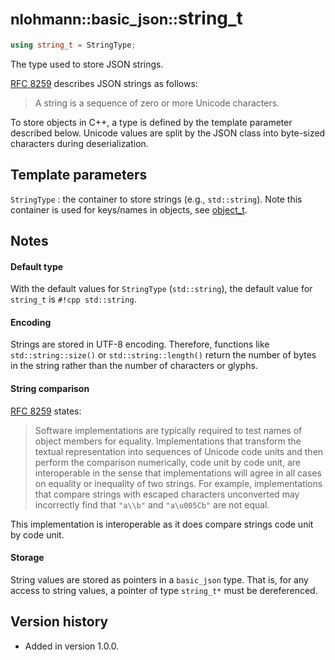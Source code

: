 # <small>nlohmann::basic_json::</small>string_t

```cpp
using string_t = StringType;
```

The type used to store JSON strings.

[RFC 8259](https://tools.ietf.org/html/rfc8259) describes JSON strings as follows:
> A string is a sequence of zero or more Unicode characters.

To store objects in C++, a type is defined by the template parameter described below. Unicode values are split by the
JSON class into byte-sized characters during deserialization.

## Template parameters

`StringType`
:   the container to store strings (e.g., `std::string`). Note this container is used for keys/names in objects, see
    [object_t](object_t.md).

## Notes

#### Default type

With the default values for `StringType` (`std::string`), the default value for `string_t` is `#!cpp std::string`.

#### Encoding

Strings are stored in UTF-8 encoding. Therefore, functions like `std::string::size()` or `std::string::length()` return
the number of bytes in the string rather than the number of characters or glyphs.

#### String comparison

[RFC 8259](https://tools.ietf.org/html/rfc8259) states:
> Software implementations are typically required to test names of object members for equality. Implementations that
> transform the textual representation into sequences of Unicode code units and then perform the comparison numerically,
> code unit by code unit, are interoperable in the sense that implementations will agree in all cases on equality or
> inequality of two strings. For example, implementations that compare strings with escaped characters unconverted may
> incorrectly find that `"a\\b"` and `"a\u005Cb"` are not equal.

This implementation is interoperable as it does compare strings code unit by code unit.

#### Storage

String values are stored as pointers in a `basic_json` type. That is, for any access to string values, a pointer of type
`string_t*` must be dereferenced.

## Version history

- Added in version 1.0.0.
